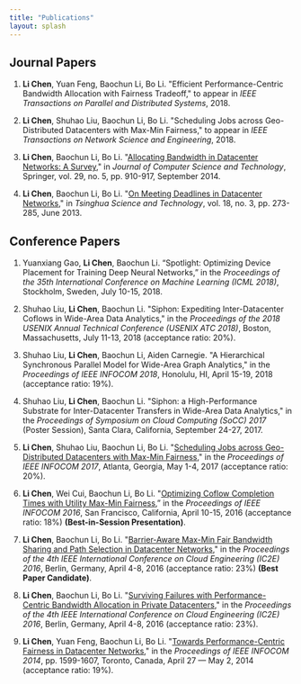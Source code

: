 ```yaml
---
title: "Publications"
layout: splash
---
```



## Journal Papers

1. **Li Chen**, Yuan Feng, Baochun Li, Bo Li. "Efficient Performance-Centric Bandwidth Allocation with Fairness Tradeoff," to appear in *IEEE Transactions on Parallel and Distributed Systems*, 2018.

1. **Li Chen**, Shuhao Liu, Baochun Li, Bo Li. "Scheduling Jobs across Geo-Distributed Datacenters with Max-Min Fairness," to appear in *IEEE Transactions on Network Science and Engineering*, 2018.

1. **Li Chen**, Baochun Li, Bo Li. "[Allocating Bandwidth in Datacenter Networks: A Survey](http://iqua.ece.toronto.edu/papers/lichen-survey14.pdf)," in *Journal of Computer Science and Technology*, Springer, vol. 29, no. 5, pp. 910-917, September 2014.

1. **Li Chen**, Baochun Li, Bo Li. "[On Meeting Deadlines in Datacenter Networks](http://iqua.ece.toronto.edu/papers/lichen-survey13.pdf)," in *Tsinghua Science and Technology*, vol. 18, no. 3, pp. 273-285, June 2013.


## Conference Papers

1. Yuanxiang Gao, **Li Chen**, Baochun Li. “Spotlight: Optimizing Device Placement for Training Deep Neural Networks,” in the *Proceedings of the 35th International Conference on Machine Learning (ICML 2018)*, Stockholm, Sweden, July 10-15, 2018.

1. Shuhao Liu, **Li Chen**, Baochun Li. "Siphon: Expediting Inter-Datacenter Coflows in Wide-Area Data Analytics," in the *Proceedings of the 2018 USENIX Annual Technical Conference (USENIX ATC 2018)*, Boston, Massachusetts, July 11-13, 2018 (acceptance ratio: 20%).

1. Shuhao Liu, **Li Chen**, Baochun Li, Aiden Carnegie. "A Hierarchical Synchronous Parallel Model for Wide-Area Graph Analytics," in the *Proceedings of IEEE INFOCOM 2018*, Honolulu, HI, April 15-19, 2018 (acceptance ratio: 19%). 

1. Shuhao Liu, **Li Chen**, Baochun Li. "Siphon: a High-Performance Substrate for Inter-Datacenter Transfers in Wide-Area Data Analytics," in the *Proceedings of Symposium on Cloud Computing (SoCC) 2017* (Poster Session), Santa Clara, California, September 24-27, 2017.

1. **Li Chen**, Shuhao Liu, Baochun Li, Bo Li. "[Scheduling Jobs across Geo-Distributed Datacenters with Max-Min Fairness](http://iqua.ece.toronto.edu/papers/lchen-infocom17.pdf)," in the *Proceedings of IEEE INFOCOM 2017*, Atlanta, Georgia, May 1-4, 2017 (acceptance ratio: 20%).

1. **Li Chen**, Wei Cui, Baochun Li, Bo Li. "[Optimizing Coflow Completion Times with Utility Max-Min Fairness](http://iqua.ece.toronto.edu/papers/lchen-infocom16.pdf),” in the *Proceedings of IEEE INFOCOM 2016*, San Francisco, California, April 10-15, 2016 (acceptance ratio: 18%) **(Best-in-Session Presentation)**.

1. **Li Chen**, Baochun Li, Bo Li. "[Barrier-Aware Max-Min Fair Bandwidth Sharing and Path Selection in Datacenter Networks](http://iqua.ece.toronto.edu/papers/lchen-ic2e16-barrier.pdf)," in the *Proceedings of the 4th IEEE International Conference on Cloud Engineering (IC2E) 2016*, Berlin, Germany, April 4-8, 2016 (acceptance ratio: 23%) **(Best Paper Candidate)**.

1. **Li Chen**, Baochun Li, Bo Li. "[Surviving Failures with Performance-Centric Bandwidth Allocation in Private Datacenters](http://iqua.ece.toronto.edu/papers/lchen-ic2e16-failures.pdf)," in the *Proceedings of the 4th IEEE International Conference on Cloud Engineering (IC2E) 2016*, Berlin, Germany, April 4-8, 2016 (acceptance ratio: 23%).

1. **Li Chen**, Yuan Feng, Baochun Li, Bo Li. "[Towards Performance-Centric Fairness in Datacenter Networks](http://iqua.ece.toronto.edu/papers/lchen-infocom14.pdf)," in the *Proceedings of IEEE INFOCOM 2014*, pp. 1599-1607, Toronto, Canada, April 27 — May 2, 2014 (acceptance ratio: 19%).

[shuhao]: https://shuhaoliu.github.io/
[baochun]: http://iqua.ece.toronto.edu/bli/index.html
[boli]: https://www.cse.ust.hk/~bli/
